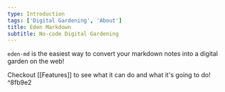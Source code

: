 ```yaml
---
type: Introduction
tags: ['Digital Gardening', 'About']
title: Eden Markdown
subtitle: No-code Digital Gardening
---
```

`eden-md` is the easiest way to convert your markdown notes into a digital garden on the web!

Checkout [[Features]] to see what it can do and what it's going to do!  ^8fb9e2
